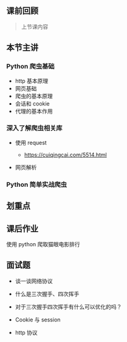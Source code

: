 ## 课前回顾

> 上节课内容

## 本节主讲

### Python 爬虫基础

- http 基本原理
- 网页基础
- 爬虫的基本原理
- 会话和 cookie
- 代理的基本作用

### 深入了解爬虫相关库

- 使用 request

  - https://cuiqingcai.com/5514.html

- 网页解析

### Python 简单实战爬虫

## 划重点

## 课后作业

使用 python 爬取猫眼电影排行

## 面试题

- 谈一谈网络协议
- 什么是三次握手、四次挥手
- 对于三次握手四次挥手有什么可以优化的吗？

- Cookie 与 session

- http 协议
